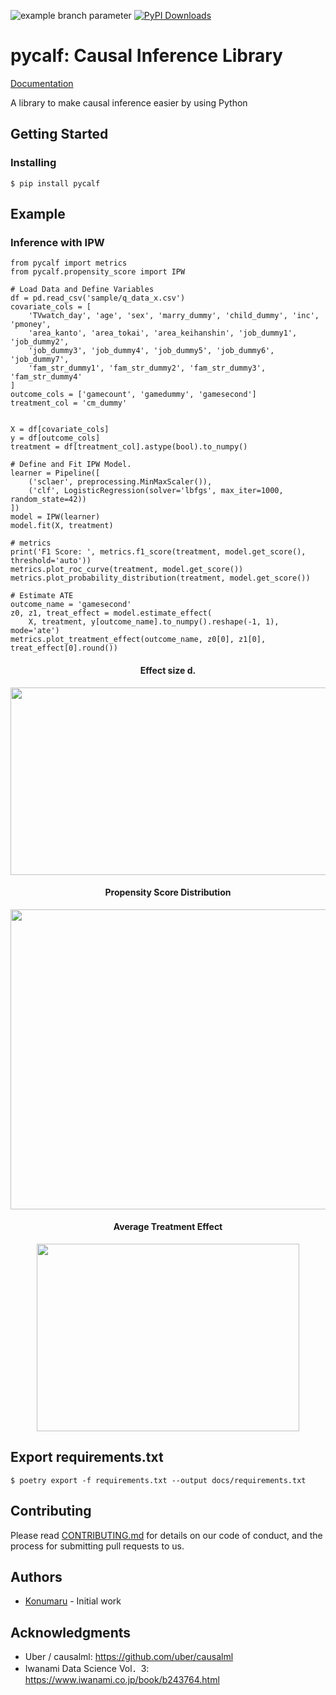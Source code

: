 ![example branch parameter](https://github.com/konumaru/pycalf/actions/workflows/python-package.yml/badge.svg?branch=master)
[![PyPI Downloads](https://img.shields.io/pypi/dm/pycalf.svg?label=PyPI%20downloads)](
https://pypi.org/project/pycalf/)

# pycalf: Causal Inference Library
[Documentation](https://pycalf.readthedocs.io/en/latest/)

A library to make causal inference easier by using Python

## Getting Started
### Installing
```
$ pip install pycalf
```

## Example
### Inference with IPW
```
from pycalf import metrics
from pycalf.propensity_score import IPW

# Load Data and Define Variables
df = pd.read_csv('sample/q_data_x.csv')
covariate_cols = [
    'TVwatch_day', 'age', 'sex', 'marry_dummy', 'child_dummy', 'inc', 'pmoney',
    'area_kanto', 'area_tokai', 'area_keihanshin', 'job_dummy1', 'job_dummy2',
    'job_dummy3', 'job_dummy4', 'job_dummy5', 'job_dummy6', 'job_dummy7',
    'fam_str_dummy1', 'fam_str_dummy2', 'fam_str_dummy3', 'fam_str_dummy4'
]
outcome_cols = ['gamecount', 'gamedummy', 'gamesecond']
treatment_col = 'cm_dummy'


X = df[covariate_cols]
y = df[outcome_cols]
treatment = df[treatment_col].astype(bool).to_numpy()

# Define and Fit IPW Model.
learner = Pipeline([
    ('sclaer', preprocessing.MinMaxScaler()),
    ('clf', LogisticRegression(solver='lbfgs', max_iter=1000, random_state=42))
])
model = IPW(learner)
model.fit(X, treatment)

# metrics
print('F1 Score: ', metrics.f1_score(treatment, model.get_score(), threshold='auto'))
metrics.plot_roc_curve(treatment, model.get_score())
metrics.plot_probability_distribution(treatment, model.get_score())

# Estimate ATE
outcome_name = 'gamesecond'
z0, z1, treat_effect = model.estimate_effect(
    X, treatment, y[outcome_name].to_numpy().reshape(-1, 1), mode='ate')
metrics.plot_treatment_effect(outcome_name, z0[0], z1[0], treat_effect[0].round())
```
<div align="center">
    <h4> Effect size d. </h4>
    <img width="800px" height="300px" src="https://user-images.githubusercontent.com/17187586/97778595-981ffe80-1bbb-11eb-9f48-1fb1784bf17d.png">
    <h4> Propensity Score Distribution </h4>
    <img width="540px" height="480px" src="https://user-images.githubusercontent.com/17187586/97778619-bbe34480-1bbb-11eb-92d8-e00e25b2aa53.png">
    <h4> Average Treatment Effect </h4>
    <img width="420px" height="300px" src="https://user-images.githubusercontent.com/17187586/97778627-cac9f700-1bbb-11eb-94ea-e5ebd86a5270.png">
</div>


## Export requirements.txt
```
$ poetry export -f requirements.txt --output docs/requirements.txt
```


## Contributing
Please read [CONTRIBUTING.md](./CONTRIBUTING.md) for details on our code of conduct, and the process for submitting pull requests to us.


## Authors
- [Konumaru](https://twitter.com/knmr_u) - Initial work


## Acknowledgments
- Uber / causalml: https://github.com/uber/causalml
- Iwanami Data Science Vol．3: https://www.iwanami.co.jp/book/b243764.html
